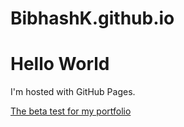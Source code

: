 # BibhashK.github.io
<html>
<body>
<h1>Hello World</h1>
<p>I'm hosted with GitHub Pages.</p>
<a href = "BibhashK.github.io/docs/index.html">The beta test for my portfolio</a>
</body>
</html>
